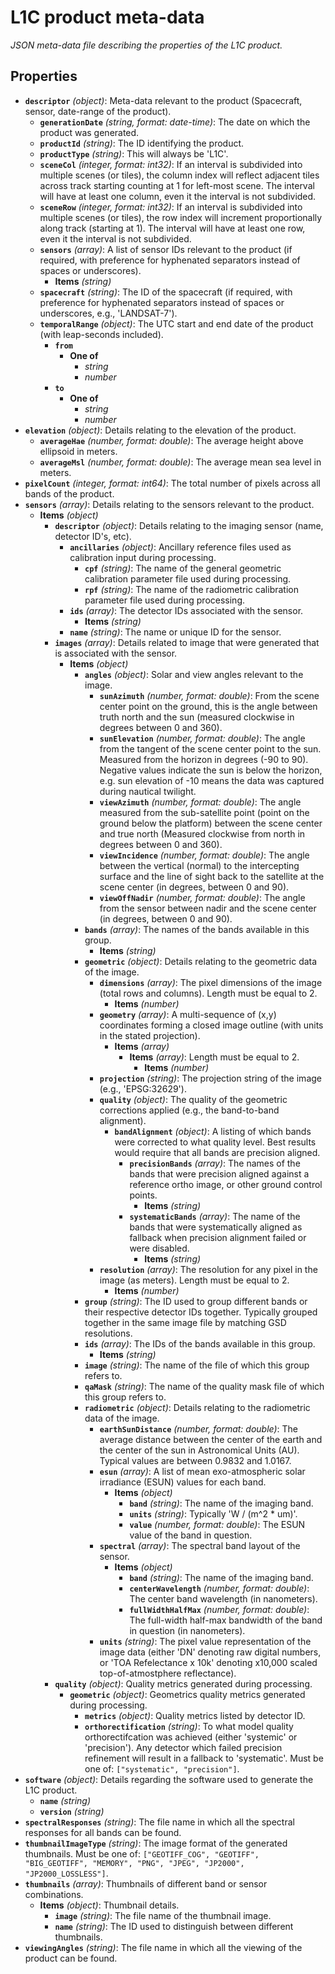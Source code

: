 # L1C product meta-data

*JSON meta-data file describing the properties of the L1C product.*

## Properties

- **`descriptor`** *(object)*: Meta-data relevant to the product (Spacecraft, sensor, date-range of the product).
  - **`generationDate`** *(string, format: date-time)*: The date on which the product was generated.
  - **`productId`** *(string)*: The ID identifying the product.
  - **`productType`** *(string)*: This will always be 'L1C'.
  - **`sceneCol`** *(integer, format: int32)*: If an interval is subdivided into multiple scenes (or tiles), the column index will reflect adjacent tiles across track starting counting at 1 for left-most scene. The interval will have at least one column, even it the interval is not subdivided.
  - **`sceneRow`** *(integer, format: int32)*: If an interval is subdivided into multiple scenes (or tiles), the row index will increment proportionally along track (starting at 1).  The interval will have at least one row, even it the interval is not subdivided.
  - **`sensors`** *(array)*: A list of sensor IDs relevant to the product (if required, with preference for hyphenated separators instead of spaces or underscores).
    - **Items** *(string)*
  - **`spacecraft`** *(string)*: The ID of the spacecraft (if required, with preference for hyphenated separators instead of spaces or underscores, e.g., 'LANDSAT-7').
  - **`temporalRange`** *(object)*: The UTC start and end date of the product (with leap-seconds included).
    - **`from`**
      - **One of**
        - *string*
        - *number*
    - **`to`**
      - **One of**
        - *string*
        - *number*
- **`elevation`** *(object)*: Details relating to the elevation of the product.
  - **`averageHae`** *(number, format: double)*: The average height above ellipsoid in meters.
  - **`averageMsl`** *(number, format: double)*: The average mean sea level in meters.
- **`pixelCount`** *(integer, format: int64)*: The total number of pixels across all bands of the product.
- **`sensors`** *(array)*: Details relating to the sensors relevant to the product.
  - **Items** *(object)*
    - **`descriptor`** *(object)*: Details relating to the imaging sensor (name, detector ID's, etc).
      - **`ancillaries`** *(object)*: Ancillary reference files used as calibration input during processing.
        - **`cpf`** *(string)*: The name of the general geometric calibration parameter file used during processing.
        - **`rpf`** *(string)*: The name of the radiometric calibration parameter file used during processing.
      - **`ids`** *(array)*: The detector IDs associated with the sensor.
        - **Items** *(string)*
      - **`name`** *(string)*: The name or unique ID for the sensor.
    - **`images`** *(array)*: Details related to image that were generated that is associated with the sensor.
      - **Items** *(object)*
        - **`angles`** *(object)*: Solar and view angles relevant to the image.
          - **`sunAzimuth`** *(number, format: double)*: From the scene center point on the ground, this is the angle between truth north and the sun (measured clockwise in degrees between 0 and 360).
          - **`sunElevation`** *(number, format: double)*: The angle from the tangent of the scene center point to the sun. Measured from the horizon in degrees (-90 to 90). Negative values indicate the sun is below the horizon, e.g. sun elevation of -10 means the data was captured during nautical twilight.
          - **`viewAzimuth`** *(number, format: double)*: The angle measured from the sub-satellite point (point on the ground below the platform) between the scene center and true north (Measured clockwise from north in degrees between 0 and 360).
          - **`viewIncidence`** *(number, format: double)*: The angle between the vertical (normal) to the intercepting surface and the line of sight back to the satellite at the scene center (in degrees, between 0 and 90).
          - **`viewOffNadir`** *(number, format: double)*: The angle from the sensor between nadir and the scene center (in degrees, between 0 and 90).
        - **`bands`** *(array)*: The names of the bands available in this group.
          - **Items** *(string)*
        - **`geometric`** *(object)*: Details relating to the geometric data of the image.
          - **`dimensions`** *(array)*: The pixel dimensions of the image (total rows and columns). Length must be equal to 2.
            - **Items** *(number)*
          - **`geometry`** *(array)*: A multi-sequence of (x,y) coordinates forming a closed image outline (with units in the stated projection).
            - **Items** *(array)*
              - **Items** *(array)*: Length must be equal to 2.
                - **Items** *(number)*
          - **`projection`** *(string)*: The projection string of the image (e.g., 'EPSG:32629').
          - **`quality`** *(object)*: The quality of the geometric corrections applied (e.g., the band-to-band alignment).
            - **`bandAlignment`** *(object)*: A listing of which bands were corrected to what quality level. Best results would require that all bands are precision aligned.
              - **`precisionBands`** *(array)*: The names of the bands that were precision aligned against a reference ortho image, or other ground control points.
                - **Items** *(string)*
              - **`systematicBands`** *(array)*: The name of the bands that were systematically aligned as fallback when precision alignment failed or were disabled.
                - **Items** *(string)*
          - **`resolution`** *(array)*: The resolution for any pixel in the image (as meters). Length must be equal to 2.
            - **Items** *(number)*
        - **`group`** *(string)*: The ID used to group different bands or their respective detector IDs together. Typically grouped together in the same image file by matching GSD resolutions.
        - **`ids`** *(array)*: The IDs of the bands available in this group.
          - **Items** *(string)*
        - **`image`** *(string)*: The name of the file of which this group refers to.
        - **`qaMask`** *(string)*: The name of the quality mask file of which this group refers to.
        - **`radiometric`** *(object)*: Details relating to the radiometric data of the image.
          - **`earthSunDistance`** *(number, format: double)*: The average distance between the center of the earth and the center of the sun in Astronomical Units (AU). Typical values are between 0.9832 and 1.0167.
          - **`esun`** *(array)*: A list of mean exo-atmospheric solar irradiance (ESUN) values for each band.
            - **Items** *(object)*
              - **`band`** *(string)*: The name of the imaging band.
              - **`units`** *(string)*: Typically 'W / (m^2 * um)'.
              - **`value`** *(number, format: double)*: The ESUN value of the band in question.
          - **`spectral`** *(array)*: The spectral band layout of the sensor.
            - **Items** *(object)*
              - **`band`** *(string)*: The name of the imaging band.
              - **`centerWavelength`** *(number, format: double)*: The center band wavelength (in nanometers).
              - **`fullWidthHalfMax`** *(number, format: double)*: The full-width half-max bandwidth of the band in question (in nanometers).
          - **`units`** *(string)*: The pixel value representation of the image data (either 'DN' denoting raw digital numbers, or 'TOA Refelectance x 10k' denoting x10,000 scaled top-of-atmostphere reflectance).
    - **`quality`** *(object)*: Quality metrics generated during processing.
      - **`geometric`** *(object)*: Geometrics quality metrics generated during processing.
        - **`metrics`** *(object)*: Quality metrics listed by detector ID.
        - **`orthorectification`** *(string)*: To what model quality orthorectifcation was achieved (either 'systemic' or 'precision'). Any detector which failed precision refinement will result in a fallback to 'systematic'. Must be one of: `["systematic", "precision"]`.
- **`software`** *(object)*: Details regarding the software used to generate the L1C product.
  - **`name`** *(string)*
  - **`version`** *(string)*
- **`spectralResponses`** *(string)*: The file name in which all the spectral responses for all bands can be found.
- **`thumbnailImageType`** *(string)*: The image format of the generated thumbnails. Must be one of: `["GEOTIFF_COG", "GEOTIFF", "BIG_GEOTIFF", "MEMORY", "PNG", "JPEG", "JP2000", "JP2000_LOSSLESS"]`.
- **`thumbnails`** *(array)*: Thumbnails of different band or sensor combinations.
  - **Items** *(object)*: Thumbnail details.
    - **`image`** *(string)*: The file name of the thumbnail image.
    - **`name`** *(string)*: The ID used to distinguish between different thumbnails.
- **`viewingAngles`** *(string)*: The file name in which all the viewing of the product can be found.
